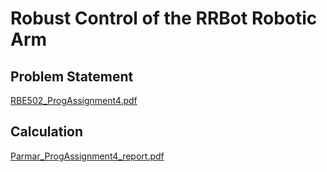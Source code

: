 # Robust Control of the RRBot Robotic Arm
## Problem Statement
[RBE502_ProgAssignment4.pdf](https://github.com/nikunjparmar828/RBE502-Controls/files/8996987/RBE502_ProgAssignment4.pdf)
## Calculation 
[Parmar_ProgAssignment4_report.pdf](https://github.com/nikunjparmar828/RBE502-Controls/files/8996989/Parmar_ProgAssignment4_report.pdf)
